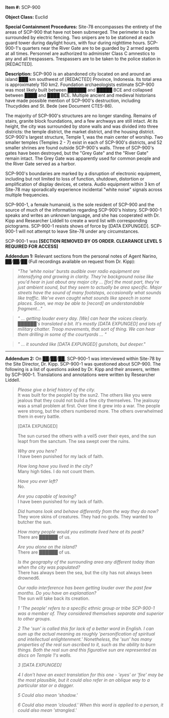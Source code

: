 **Item #:** SCP-900

**Object Class:** Euclid

**Special Containment Procedures:** Site-78 encompasses the entirety of the areas of SCP-900 that have not been submerged. The perimeter is to be surrounded by electric fencing. Two snipers are to be stationed at each guard tower during daylight hours, with four during nighttime hours. SCP-900-1's quarters near the River Gate are to be guarded by 2 armed agents at all times. Personnel are authorized to administer Class C amnestics to any and all trespassers. Trespassers are to be taken to the police station in \[REDACTED\].

**Description:** SCP-900 is an abandoned city located on and around an island ███ km southwest of \[REDACTED\] Province, Indonesia. Its total area is approximately 150 km2. Foundation archaeologists estimate SCP-900 was most likely built between ██████ and █████ BCE and collapsed between ████ and ████ BCE. Multiple ancient and medieval historians have made possible mention of SCP-900's destruction, including Thucydides and St. Bede (see Document CTE5-86).

The majority of SCP-900's structures are no longer standing. Remains of stairs, granite block foundations, and a few archways are still intact. At its height, the city was surrounded by stone walls and was divided into three districts: the temple district, the market district, and the housing district. SCP-900's largest structure, Temple 1, was the main center of worship. Two smaller temples (Temples 2 - 7) exist in each of SCP-900's districts, and 52 smaller shrines are found outside SCP-900's walls. Three of SCP-900's gates have been destroyed, but the "Grey Gate" and the "River Gate" remain intact. The Grey Gate was apparently used for common people and the River Gate served as a harbor.

SCP-900's boundaries are marked by a disruption of electronic equipment, including but not limited to loss of function, shutdown, distortion or amplification of display devices, et cetera. Audio equipment within 3 km of Site-78 may sporadically experience incidental "white noise" signals across multiple frequencies.

SCP-900-1, a female humanoid, is the sole resident of SCP-900 and the source of much of the information regarding SCP-900's history. SCP-900-1 speaks and writes an unknown language, and she has cooperated with Dr. Kipp and Researcher Liddell to create a word list with corresponding pictograms. SCP-900-1 resists shows of force by \[DATA EXPUNGED\]. SCP-900-1 will not attempt to leave Site-78 under any circumstances.

SCP-900-1 was **\[SECTION REMOVED BY O5 ORDER. CLEARANCE LEVEL 5 REQUIRED FOR ACCESS\]**

**Addendum 1:** Relevant sections from the personal notes of Agent Narino, ██/██/██ (Full recordings available on request from Dr. Kipp):

> _"The 'white noise' bursts audible over radio equipment are intensifying and growing in clarity. They're background noise like you'd hear in just about any major city … \[for\] the most part, they're just ambient sound, but they seem to actually be area specific. Major streets have the sound of many footsteps, occasionally what sounds like traffic. We've even caught what sounds like speech in some places. Soon, we may be able to \[record\] an understandable fragment…"_

> _" … getting louder every day. \[We\] can hear the voices clearly. ██████'s translated a bit. It's mostly \[DATA EXPUNGED\] and lots of military chatter. Troop movements, that sort of thing. We can hear them drilling in some of the courtyards … "_

> _" … it sounded like \[DATA EXPUNGED\] gunshots, but deeper."_

* * *

**Addendum 2:** On ██/██/██, SCP-900-1 was interviewed within Site-78 by the Site Director, Dr. Kipp. SCP-900-1 was questioned about SCP-900. The following is a list of questions asked by Dr. Kipp and their answers, written by SCP-900-1. Translations and annotations were written by Researcher Liddell.

> _Please give a brief history of the city._  
> It was built for the people1 by the sun2. The others like you were jealous that they could not build a fine city themselves. The jealousy was a small problem at first. Over time it grew into a war. The people were strong, but the others numbered more. The others overwhelmed them in every battle.
> 
> \[DATA EXPUNGED\]
> 
> The sun cursed the others with a veil5 over their eyes, and the sun leapt from the sanctum. The sea swept over the ruins.
> 
> _Why are you here?_  
> I have been punished for my lack of faith.
> 
> _How long have you lived in the city?_  
> Many high tides. I do not count them.
> 
> _Have you ever left?_  
> No.
> 
> _Are you capable of leaving?_  
> I have been punished for my lack of faith.
> 
> _Did humans look and behave differently from the way they do now?_  
> They wore skins of creatures. They had no gods. They wanted to butcher the sun.
> 
> _How many people would you estimate lived here at its peak?_  
> There are ██████ of us.
> 
> _Are you alone on the island?_  
> There are ██████ of us.
> 
> _Is the geography of the surrounding area any different today than when the city was populated?_  
> There has always been the sea, but the city has not always been drowned6.
> 
> _Our radio interference has been getting louder over the past few months. Do you have an explanation?_  
> The sun will take back its creation.
> 
> _1 'The people' refers to a specific ethnic group or tribe SCP-900-1 was a member of. They considered themselves separate and superior to other groups._
> 
> _2 The 'sun' is called this for lack of a better word in English. I can sum up the actual meaning as roughly 'personification of spiritual and intellectual enlightenment.' Nonetheless, the 'sun' has many properties of the real sun ascribed to it, such as the ability to burn things. Both the real sun and this figurative sun are represented as discs on Temple 1's walls._
> 
> _3 \[DATA EXPUNGED\]_
> 
> _4 I don't have an exact translation for this one - 'eyes' or 'fire' may be the most plausible, but it could also refer in an oblique way to a particular star or a dagger._
> 
> _5 Could also mean 'shadow.'_
> 
> _6 Could also mean 'clouded.' When this word is applied to a person, it could also mean 'strangled.'_